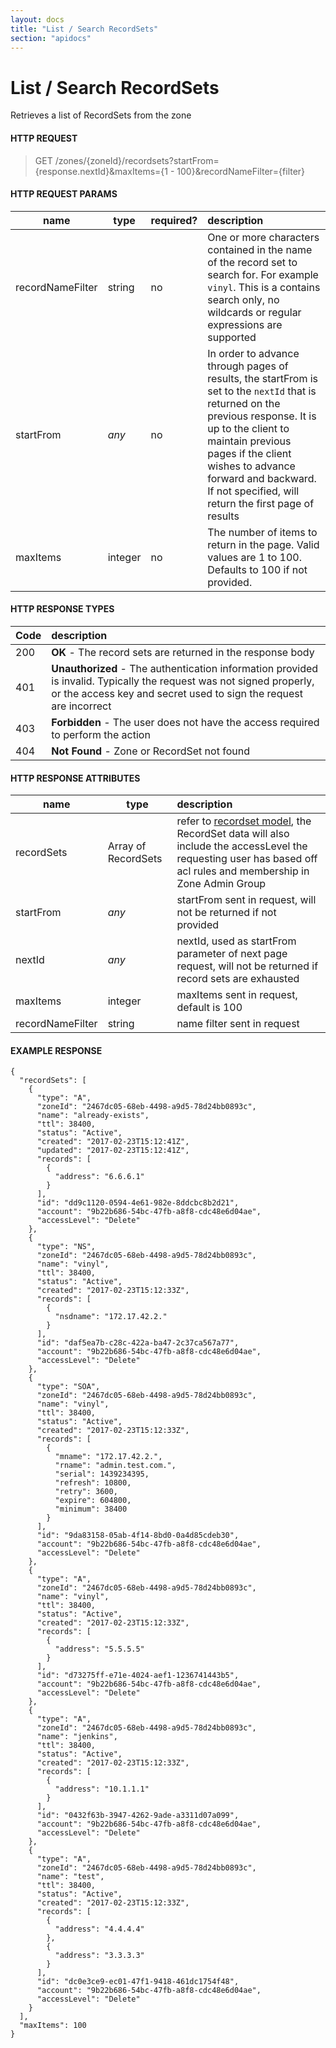 ```yaml
---
layout: docs
title: "List / Search RecordSets"
section: "apidocs"
---
```


# List / Search RecordSets

Retrieves a list of RecordSets from the zone

#### HTTP REQUEST

> GET /zones/{zoneId}/recordsets?startFrom={response.nextId}&maxItems={1 - 100}&recordNameFilter={filter}

#### HTTP REQUEST PARAMS

name          | type          | required?   | description |
 ------------ | ------------- | ----------- | :---------- |
recordNameFilter    | string        | no          | One or more characters contained in the name of the record set to search for.  For example `vinyl`.  This is a contains search only, no wildcards or regular expressions are supported |
startFrom     | *any*         | no          | In order to advance through pages of results, the startFrom is set to the `nextId` that is returned on the previous response.  It is up to the client to maintain previous pages if the client wishes to advance forward and backward.   If not specified, will return the first page of results |
maxItems      | integer       | no          | The number of items to return in the page.  Valid values are 1 to 100. Defaults to 100 if not provided. |

#### HTTP RESPONSE TYPES

Code          | description |
 ------------ | :---------- |
200           | **OK** - The record sets are returned in the response body |
401           | **Unauthorized** - The authentication information provided is invalid.  Typically the request was not signed properly, or the access key and secret used to sign the request are incorrect |
403           | **Forbidden** - The user does not have the access required to perform the action |
404           | **Not Found** - Zone or RecordSet not found |

#### HTTP RESPONSE ATTRIBUTES

name          | type          | description |
 ------------ | ------------- | :---------- |
recordSets    | Array of RecordSets | refer to [recordset model](../apidocs/recordset-model), the RecordSet data will also include the accessLevel the requesting user has based off acl rules and membership in Zone Admin Group |
startFrom     | *any*         | startFrom sent in request, will not be returned if not provided |
nextId        | *any*         | nextId, used as startFrom parameter of next page request, will not be returned if record sets are exhausted |
maxItems      | integer       | maxItems sent in request, default is 100 |
recordNameFilter    | string  | name filter sent in request |

#### EXAMPLE RESPONSE

```
{
  "recordSets": [
    {
      "type": "A",
      "zoneId": "2467dc05-68eb-4498-a9d5-78d24bb0893c",
      "name": "already-exists",
      "ttl": 38400,
      "status": "Active",
      "created": "2017-02-23T15:12:41Z",
      "updated": "2017-02-23T15:12:41Z",
      "records": [
        {
          "address": "6.6.6.1"
        }
      ],
      "id": "dd9c1120-0594-4e61-982e-8ddcbc8b2d21",
      "account": "9b22b686-54bc-47fb-a8f8-cdc48e6d04ae",
      "accessLevel": "Delete"
    },
    {
      "type": "NS",
      "zoneId": "2467dc05-68eb-4498-a9d5-78d24bb0893c",
      "name": "vinyl",
      "ttl": 38400,
      "status": "Active",
      "created": "2017-02-23T15:12:33Z",
      "records": [
        {
          "nsdname": "172.17.42.2."
        }
      ],
      "id": "daf5ea7b-c28c-422a-ba47-2c37ca567a77",
      "account": "9b22b686-54bc-47fb-a8f8-cdc48e6d04ae",
      "accessLevel": "Delete"
    },
    {
      "type": "SOA",
      "zoneId": "2467dc05-68eb-4498-a9d5-78d24bb0893c",
      "name": "vinyl",
      "ttl": 38400,
      "status": "Active",
      "created": "2017-02-23T15:12:33Z",
      "records": [
        {
          "mname": "172.17.42.2.",
          "rname": "admin.test.com.",
          "serial": 1439234395,
          "refresh": 10800,
          "retry": 3600,
          "expire": 604800,
          "minimum": 38400
        }
      ],
      "id": "9da83158-05ab-4f14-8bd0-0a4d85cdeb30",
      "account": "9b22b686-54bc-47fb-a8f8-cdc48e6d04ae",
      "accessLevel": "Delete"
    },
    {
      "type": "A",
      "zoneId": "2467dc05-68eb-4498-a9d5-78d24bb0893c",
      "name": "vinyl",
      "ttl": 38400,
      "status": "Active",
      "created": "2017-02-23T15:12:33Z",
      "records": [
        {
          "address": "5.5.5.5"
        }
      ],
      "id": "d73275ff-e71e-4024-aef1-1236741443b5",
      "account": "9b22b686-54bc-47fb-a8f8-cdc48e6d04ae",
      "accessLevel": "Delete"
    },
    {
      "type": "A",
      "zoneId": "2467dc05-68eb-4498-a9d5-78d24bb0893c",
      "name": "jenkins",
      "ttl": 38400,
      "status": "Active",
      "created": "2017-02-23T15:12:33Z",
      "records": [
        {
          "address": "10.1.1.1"
        }
      ],
      "id": "0432f63b-3947-4262-9ade-a3311d07a099",
      "account": "9b22b686-54bc-47fb-a8f8-cdc48e6d04ae",
      "accessLevel": "Delete"
    },
    {
      "type": "A",
      "zoneId": "2467dc05-68eb-4498-a9d5-78d24bb0893c",
      "name": "test",
      "ttl": 38400,
      "status": "Active",
      "created": "2017-02-23T15:12:33Z",
      "records": [
        {
          "address": "4.4.4.4"
        },
        {
          "address": "3.3.3.3"
        }
      ],
      "id": "dc0e3ce9-ec01-47f1-9418-461dc1754f48",
      "account": "9b22b686-54bc-47fb-a8f8-cdc48e6d04ae",
      "accessLevel": "Delete"
    }
  ],
  "maxItems": 100
}
```
